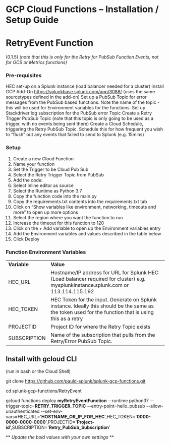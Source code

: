 # GCP Cloud Functions – Installation / Setup Guide

# RetryEvent Function 
(0.1.5)
_(note that this is only for the Retry for PubSub Function Events, not for GCS or Metrics functions)_

### **Pre-requisites**
HEC set-up on a Splunk instance (load balancer needed for a cluster)
Install GCP Add-On https://splunkbase.splunk.com/app/3088/ (uses the same sourcetypes defined in the add-on)
Set up a PubSub Topic for error messages from the PubSub based functions.  Note the name of the topic -  this will be used for Environment variables for the functions.
Set up Stackdriver log subscription for the PubSub error Topic
Create a Retry Trigger PubSub Topic (note that this topic is only going to be used as a trigger, with no events being sent there)
Create a Cloud Schedule, triggering the Retry PubSub Topic. Schedule this for how frequent you wish to “flush” out any events that failed to send to Splunk (e.g. 15mins)

### **Setup**

1.	Create a new Cloud Function
2.	Name your function
3.	Set the Trigger to be Cloud Pub Sub 
4.	Select the Retry Trigger Topic from PubSub
5.	Add the code:
6.	Select Inline editor as source
7.	Select the Runtime as Python 3.7
8.	Copy the function code into the main.py
9.	Copy the requirements.txt contents into the requirements.txt tab
10.	Click on “Show variables like environment, networking, timeouts and more” to open up more options
11.	Select the region where you want the function to run
12.	Increase the timeout for this function to 120
13.	Click on the + Add variable to open up the Environment variables entry
14.	Add the Environment variables and values described in the table below
15.	Click Deploy

### **Function Environment Variables**

<table><tr><td><strong>Variable</strong></td><td><strong>Value</strong></td></tr>
<tr><td>HEC_URL</td><td>Hostname/IP address for URL for Splunk HEC (Load balancer required for cluster)
e.g. mysplunkinstance.splunk.com or 113.114.115.192</td></tr>
<tr><td>HEC_TOKEN</td><td>HEC Token for the input. Generate on Splunk instance.
Ideally this should be the same as the token used for the function that is using this as a retry</td></tr>
<tr><td>PROJECTID</td><td>Project ID for where the Retry Topic exists</td></tr>
<tr><td>SUBSCRIPTION</td><td>Name of the subscription that pulls from the Retry/Error PubSub Topic.</td></tr>
</table>


## Install with gcloud CLI

(run in bash or the Cloud Shell)

git clone https://github.com/pauld-splunk/splunk-gcp-functions.git

cd splunk-gcp-functions/RetryEvent

gcloud functions deploy **myRetryEventFunction** --runtime python37 --trigger-topic=**RETRY_TRIGGER_TOPIC** --entry-point=hello_pubsub --allow-unauthenticated --set-env-vars=HEC_URL='**HOSTNAME_OR_IP_FOR_HEC**',HEC_TOKEN='**0000-0000-0000-0000**',PROJECTID='**Project-id**',SUBSCRIPTION='**Retry_PubSub_Subscription**'

** *Update the bold values with your own settings* **
